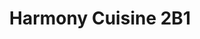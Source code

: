 ---
layout: place
title: "Harmony Cuisine 2B1"
permalink: /california/san-diego/harmony-cuisine-2b1.html
stateAbbr: CA
stateName: California
cityName: San Diego
seo:
  name: "Harmony Cuisine 2B1"
  type: Restaurant
  links: https://www.hc2b1.com/
description: "Looking for sushi in San Diego, California? Check out Harmony Cuisine 2B1 for a delightful Japanese dining experience. Enjoy a variety of sushi and other dis..."
place_id: ChIJAQDQQen_24ARyTSFJ-YYX9k
photos:
  - name: >-
      places/ChIJAQDQQen_24ARyTSFJ-YYX9k/photos/AeeoHcINPWBUDgK6xkypxTrBP99lqsEH57VvWfkmEMf1bgnYx8oD7NqcYHVty_F95o1YJSaqpkkQuLAsyzX_QfXsr6akNzbIMfBoc5BrinazMNebihE5vKIVBpE8DUSeguFX_QEDTXIF6mlUMICgeeCdytd9mgQZQsR_yfqxjQiUGH__O6iv3dWvHBVh2HKhcjcMU28je_d7WP6HjjzlsvXy5xYalTRlDHbhJh1O57WLZQGb7TLBt9srgJukkxJb6Qga1n8BjCNsgjnPXn005iyOMWbcRm-UMM7ll2P2yMKPmhIZ5g
    widthPx: 1641
    heightPx: 1361
    authorAttributions:
      - displayName: Harmony Cuisine 2B1
        uri: https://maps.google.com/maps/contrib/107101354820467466077
        photoUri: >-
          https://lh3.googleusercontent.com/a-/ALV-UjXIHrl7PGwu0nsiQom9evzNcxVDUoy6_w1k8au688dwRi3AmTc=s100-p-k-no-mo
    flagContentUri: >-
      https://www.google.com/local/imagery/report/?cb_client=maps_api_places.places_api&image_key=!1e10!2sAF1QipO5SyfDT2I7nJkZzfV-wu4GYVB7MlNiLAaIN9Lk&hl=en-US
    googleMapsUri: >-
      https://www.google.com/maps/place//data=!3m4!1e2!3m2!1sAF1QipO5SyfDT2I7nJkZzfV-wu4GYVB7MlNiLAaIN9Lk!2e10!4m2!3m1!1s0x80dbffe941d00001:0xd95f18e6278534c9
  - name: >-
      places/ChIJAQDQQen_24ARyTSFJ-YYX9k/photos/AeeoHcLwCgZKamfSQX7bK6QI1-fFtFPkV9LoyFZanmZQmgEGA4cUdAyjwM9RDSP1Wgdo8Zo4efHHN87sIEwTCWzKnOz42tbMBbUO19paotq9LL4lQmyNB42gKaA1U-DZkeC_BS3_rXKBsG9GhTVgPbRnv5CAMbO94rW8Q04MLrGjretadcTeAGE2LYKe2S-iOv2rnzc1sKgdHBplDi91jGjqHKcdQj-Mlc_I7JvoZ2tJgvbb---FcyEWAwS_fDgWfjZBPWmHLq03ZdGoGQ9_BL1zRmTejfFO8zhXL3NRd76TcIkfJQ
    widthPx: 640
    heightPx: 480
    authorAttributions:
      - displayName: Harmony Cuisine 2B1
        uri: https://maps.google.com/maps/contrib/107101354820467466077
        photoUri: >-
          https://lh3.googleusercontent.com/a-/ALV-UjXIHrl7PGwu0nsiQom9evzNcxVDUoy6_w1k8au688dwRi3AmTc=s100-p-k-no-mo
    flagContentUri: >-
      https://www.google.com/local/imagery/report/?cb_client=maps_api_places.places_api&image_key=!1e10!2sAF1QipNohaCmXHeiQh_m0beCWWrw2PlxrPPJumng9Wg7&hl=en-US
    googleMapsUri: >-
      https://www.google.com/maps/place//data=!3m4!1e2!3m2!1sAF1QipNohaCmXHeiQh_m0beCWWrw2PlxrPPJumng9Wg7!2e10!4m2!3m1!1s0x80dbffe941d00001:0xd95f18e6278534c9
  - name: >-
      places/ChIJAQDQQen_24ARyTSFJ-YYX9k/photos/AeeoHcIAXJH20ZDb385pnaoysYzCoSS1KeD9gZ6pBjwwysYB5xtKsWWyg-paYYyft6LZXSQMaE2138FLF8ssVPZbVHTxInEhPRsdPuAWvOBIgfI56TSJKzadW35ZYB8Ru7R-Uz9mwNuVMwW9l7J4idwbPmJ4ro3Ry4myijHEPI8lPHjiRvrrEM43mkEmddBsoQUeB5fZSsn_Bvuwf9HarwNOWURrPMDtzateKVHS0WUtMnn8lvlz3A3yXt4xVzLy5XAGkHnmhlYjWnZQFvVHD0Sig-7ZXIyfQ-hKSAAmwwp9YhCiFg
    widthPx: 2588
    heightPx: 2033
    authorAttributions:
      - displayName: Harmony Cuisine 2B1
        uri: https://maps.google.com/maps/contrib/107101354820467466077
        photoUri: >-
          https://lh3.googleusercontent.com/a-/ALV-UjXIHrl7PGwu0nsiQom9evzNcxVDUoy6_w1k8au688dwRi3AmTc=s100-p-k-no-mo
    flagContentUri: >-
      https://www.google.com/local/imagery/report/?cb_client=maps_api_places.places_api&image_key=!1e10!2sAF1QipMjHzG7KV9P2zCLbdhIulpGpjG8s6FwtsCEwbcq&hl=en-US
    googleMapsUri: >-
      https://www.google.com/maps/place//data=!3m4!1e2!3m2!1sAF1QipMjHzG7KV9P2zCLbdhIulpGpjG8s6FwtsCEwbcq!2e10!4m2!3m1!1s0x80dbffe941d00001:0xd95f18e6278534c9
  - name: >-
      places/ChIJAQDQQen_24ARyTSFJ-YYX9k/photos/AeeoHcLvD3UDUUSZCKooD-5SlpbckfkoENICTtaOTKNSaoGwbBKkozkdzW7xVwRhU5E3vB36g6sVtzPx9_4CUCPTCiN53PeqM-3GPN1gHY8o87gP7TmLtnBDy5bS76JfTH2YqYzK5ZjYXpRauxKH2aCokkmp4tyfyy0x6PS2Q5SJAPSeLyRiF6iQ4Ei1_vXehDrCVEkGipRi0dh4v7eyjhiNDqovN2RyheXBaZzczEtPiJdgwa7mBh3P_kIfeWSkDLx9BkxMxsqX32z40HXD8JXUYOhi38Wx_OoQ6MihpZTvIUXAIJ3pZqo_qo8eib8fFe0WuRo8RCpg7Ma6y_wwuR8r7B_SJTykl7OL2LbVCVJTLE4WY1vQLJQvmi0B17BTfLfl-oBfqo21atEvLCdsr7pNl1jaDcEmozYVbDuM5fNdK_5GTMa8
    widthPx: 3024
    heightPx: 4032
    authorAttributions:
      - displayName: Lilly
        uri: https://maps.google.com/maps/contrib/105298363706491538817
        photoUri: >-
          https://lh3.googleusercontent.com/a-/ALV-UjXW421tFgqCpTkoQF-Wy6ruIvKUyx-MeHQjV98WmoosaIu6fH0w=s100-p-k-no-mo
    flagContentUri: >-
      https://www.google.com/local/imagery/report/?cb_client=maps_api_places.places_api&image_key=!1e10!2sCIHM0ogKEICAgMDQ6d6ergE&hl=en-US
    googleMapsUri: >-
      https://www.google.com/maps/place//data=!3m4!1e2!3m2!1sCIHM0ogKEICAgMDQ6d6ergE!2e10!4m2!3m1!1s0x80dbffe941d00001:0xd95f18e6278534c9
  - name: >-
      places/ChIJAQDQQen_24ARyTSFJ-YYX9k/photos/AeeoHcJl2KkqZe5Khc0SOxc29nneh9ux3cVek0qyTYzEhZwwG0AWiyVnSLAMqoRK9UvakkIt329IA4aVoGpuO-3aSQ9btp-C66GEGsRYK-WdZnn1Xg_nHfHcbFDuX8AbxnqIViBH5D4SH3TrMS28XyArqtqsXQwGjiEbPwgtkELAVyWbVDdIRKaQxOKuVJLuJSJDqrUZj6Dy0WaZYy5t7XOC3mcYD-WYJi3BeKPty1bU6u0OCpoIUQn0W8Ch4w5aCttsyV82c7BN9nHg6tXG8d9YnfC9KRYQaQuh30bJiTf_ARmsKw
    widthPx: 640
    heightPx: 488
    authorAttributions:
      - displayName: Harmony Cuisine 2B1
        uri: https://maps.google.com/maps/contrib/107101354820467466077
        photoUri: >-
          https://lh3.googleusercontent.com/a-/ALV-UjXIHrl7PGwu0nsiQom9evzNcxVDUoy6_w1k8au688dwRi3AmTc=s100-p-k-no-mo
    flagContentUri: >-
      https://www.google.com/local/imagery/report/?cb_client=maps_api_places.places_api&image_key=!1e10!2sAF1QipPMnz7oCAYKJL4CF7nA3iA2H2m796k4nLR9b50a&hl=en-US
    googleMapsUri: >-
      https://www.google.com/maps/place//data=!3m4!1e2!3m2!1sAF1QipPMnz7oCAYKJL4CF7nA3iA2H2m796k4nLR9b50a!2e10!4m2!3m1!1s0x80dbffe941d00001:0xd95f18e6278534c9
  - name: >-
      places/ChIJAQDQQen_24ARyTSFJ-YYX9k/photos/AeeoHcJRp9LM_7WaErpsx9ENJe8prSZ8AuTNL-JqhaZKSfAkJpYmvupapX0Uy63UlGHU8NVbPp45hHe0l5i3WqL707SHY0hHZ9DvAk2UEX5LD48XYJFcISiZkb3up6YYgEnYlsH4RhD6ygIzoAOQ6LViIUP0ViDZlFuCmCuvLZbuFKGQPRSyoNZbiYgR0F5PTOcB31xjEk6oryHatwzpP6wDm2-S0aBJ9hcwR6hZ0-DsnZ4E9HQPdXQ56qEaiZ5-1xtEsxZQcJxg5AOCPR-wFQbMsQtqo0eT3zxO1YFX9jR0L-8aTs85VlvaHG_UN4S20lc3o5NNuIoEHJGJF_JuhccedSDYaobVL7O4ZQOee4oieQ015xzeaTD3m5IBM4W1JzaRE5HuD33Kw4pEYva7c3fSbpjUNtib9Pf8tacKCLEuABQzxg
    widthPx: 3072
    heightPx: 4080
    authorAttributions:
      - displayName: Shirley Quach
        uri: https://maps.google.com/maps/contrib/100802299700304318292
        photoUri: >-
          https://lh3.googleusercontent.com/a-/ALV-UjWCAsvz2DWi5gf1vtC5qie2A1Ryd3w30sdb9q11fnsQfDrNchZnZQ=s100-p-k-no-mo
    flagContentUri: >-
      https://www.google.com/local/imagery/report/?cb_client=maps_api_places.places_api&image_key=!1e10!2sCIHM0ogKEICAgIDfj82cPQ&hl=en-US
    googleMapsUri: >-
      https://www.google.com/maps/place//data=!3m4!1e2!3m2!1sCIHM0ogKEICAgIDfj82cPQ!2e10!4m2!3m1!1s0x80dbffe941d00001:0xd95f18e6278534c9
  - name: >-
      places/ChIJAQDQQen_24ARyTSFJ-YYX9k/photos/AeeoHcJIMQknc8FTBXBeBe01u6TIcmrUmDNrvPFJZ1M2SzumJMdDOtwzDsilvGByAZGH9WkGPbk_sPX4U1Jx16Dz5oD_PlHlqBNGE8foGQwaC6efvPWh-WtaJ_QmQYK6v4CVqrm2e_gYsM1FBgwfv_t76y70qZw0iVVuueTQwSeUec0o-uvVaHNeivyzN0yQf0q84dM5woLvx2wGcZpemEtuUVTmX1UlzsSTfuh6n4UmnvQk5Ioux56lV_9d_wwV5walLNLv9zA_As83immBYw2zwhDbrWLt3YnSvpHY3fUGROnMUOlPXuuhF9rANOxFLmUfj8edBf5B7l0wISyvN_FEINEZBFTRJkYBKe34Zn4HHUAdWzzndkMVtXGKq5dsqvRduawc93YBraUgDOs_2QR1IobFdP6CId5TL4fCR9RAvSO4ERQ8
    widthPx: 4080
    heightPx: 3072
    authorAttributions:
      - displayName: Tom Keller
        uri: https://maps.google.com/maps/contrib/118124190989168802670
        photoUri: >-
          https://lh3.googleusercontent.com/a-/ALV-UjXs0X1_rW71dthSNPwxubcNSAHPG-KYiYwqIareftxASSg6UK_R=s100-p-k-no-mo
    flagContentUri: >-
      https://www.google.com/local/imagery/report/?cb_client=maps_api_places.places_api&image_key=!1e10!2sCIHM0ogKEICAgID-naCjigE&hl=en-US
    googleMapsUri: >-
      https://www.google.com/maps/place//data=!3m4!1e2!3m2!1sCIHM0ogKEICAgID-naCjigE!2e10!4m2!3m1!1s0x80dbffe941d00001:0xd95f18e6278534c9
  - name: >-
      places/ChIJAQDQQen_24ARyTSFJ-YYX9k/photos/AeeoHcKg8-Pk_hCVwQIVSAFNqcDFqy7Pr3N05_UrG0yHtjVMcfC9uFAgWGSX3DuL2VpYPfEH4-N4Xj27ypxkmJdEVA5v8FjatvcE9VRYO3rETmgGc7gt6aPMmz1Tn8JyB-bhJNGGWcTFv-B6CL-FDbTLMCUdxU-Stbk75N-2BJ143FfiWYzR3w4dJvvs64MZsMOWARxLcaYbzPk1Wv5m8OIPBjsu5Vwy_MZYtXEA66gQkpD_cR4eiSJwpBnaY2RUEAXZ29XsejYJdvJkYEW9WuA_B3zzTTPGKsC2EZREb2khNj0kCA
    widthPx: 640
    heightPx: 480
    authorAttributions:
      - displayName: Harmony Cuisine 2B1
        uri: https://maps.google.com/maps/contrib/107101354820467466077
        photoUri: >-
          https://lh3.googleusercontent.com/a-/ALV-UjXIHrl7PGwu0nsiQom9evzNcxVDUoy6_w1k8au688dwRi3AmTc=s100-p-k-no-mo
    flagContentUri: >-
      https://www.google.com/local/imagery/report/?cb_client=maps_api_places.places_api&image_key=!1e10!2sAF1QipNrXzvkvuS7qjkufRillJTNsu4TINqd96sboKLX&hl=en-US
    googleMapsUri: >-
      https://www.google.com/maps/place//data=!3m4!1e2!3m2!1sAF1QipNrXzvkvuS7qjkufRillJTNsu4TINqd96sboKLX!2e10!4m2!3m1!1s0x80dbffe941d00001:0xd95f18e6278534c9
  - name: >-
      places/ChIJAQDQQen_24ARyTSFJ-YYX9k/photos/AeeoHcJQY39EJq1oS7s6tFkp86zMmgE2hwrKS8wtbJgN3AQvlAF0q_s67A-7_Vq1-26fvGNmFqRjsTvz1b0KJ4ixtZ5DpRshgSwN6sV3-4sqOed97eeGfFUGx1sGysyHgCzsPySq91dw3KFoKQWtvOoy4tOEV0ua-QwRw2n24s3BiF-5z7tUws5fMOvn8dp2GRZ589ijCUuBCX1hqfbvPsgTudK5mTZBaEdxQqEoVY848DrhE2WIVJDMUvCJiP4Eg_dSsJzGiNrrp7EWcJfHrAnOT9F0_jMEtdeHr3K2c3qL-oQ5dpdK-4Kh_gcLBuscAT3o8oshsUaAYKJK8rlBZ-zcenHOcuf8s9gevyTft6yTRY_EzokRjSMjE6cEErgGQLZw539MRsTGxWspmymT1op8qJB54cxB5IbdJZbmoOXc2fc26Gc
    widthPx: 4032
    heightPx: 3024
    authorAttributions:
      - displayName: Roderick Luna
        uri: https://maps.google.com/maps/contrib/108425840847991149946
        photoUri: >-
          https://lh3.googleusercontent.com/a-/ALV-UjVxEu3XC15D_pI7eMNWBTUZ1xGIUd80PVu3V_IsdsxqTjDh31ozrg=s100-p-k-no-mo
    flagContentUri: >-
      https://www.google.com/local/imagery/report/?cb_client=maps_api_places.places_api&image_key=!1e10!2sCIHM0ogKEICAgMCQoLPxzQE&hl=en-US
    googleMapsUri: >-
      https://www.google.com/maps/place//data=!3m4!1e2!3m2!1sCIHM0ogKEICAgMCQoLPxzQE!2e10!4m2!3m1!1s0x80dbffe941d00001:0xd95f18e6278534c9
  - name: >-
      places/ChIJAQDQQen_24ARyTSFJ-YYX9k/photos/AeeoHcKAmq68VG0fDtypZs6IliM46mdwyeAHbr2k9ZF0HPFKUSPkUye9Gbt7L6CNO9c70NDAEhrXrf2T-qhoXea1NMQWONfCtp_brFVjAgA9OJeumVMl3vDAd6nb_14owsKDJmkUKfnyw3TuibPjc7Io5IIjBJIFMuJQvkh20KLtsgSZQO1ykMUOQpq8egDqiSKEyBsVkB58or5q1Oh462u46M1L0VzHcGb38rtvOUonOcudzJZC3pkAyHCQ2tthaCHR_e3xABWyW2YKHPsrnC6o0baE3kJHVc5Mbzfobyk5NtI00wfU38LbH5lLU6SlKT9PJ1klxjWJJuIgW2vK4xTXBO4X9zZbqlCvYp2WpMLrSmFJyo6tQki5XRdLQZ8q8g6Cao6wgjLYLV6dyvV0bsHyjuPcgWEfATcVRsbfq1SFANRJANA
    widthPx: 4080
    heightPx: 3072
    authorAttributions:
      - displayName: Niema Moshiri
        uri: https://maps.google.com/maps/contrib/103307865537868770734
        photoUri: >-
          https://lh3.googleusercontent.com/a-/ALV-UjUrV-Xhuz13v6z_0HvCSiCQKMsGL48DgsJOzMmWMD8kQks0kEzpuw=s100-p-k-no-mo
    flagContentUri: >-
      https://www.google.com/local/imagery/report/?cb_client=maps_api_places.places_api&image_key=!1e10!2sCIHM0ogKEICAgICroO2HgwE&hl=en-US
    googleMapsUri: >-
      https://www.google.com/maps/place//data=!3m4!1e2!3m2!1sCIHM0ogKEICAgICroO2HgwE!2e10!4m2!3m1!1s0x80dbffe941d00001:0xd95f18e6278534c9
address: '3904 Convoy St #117, San Diego, CA 92111, USA'
street: '3904 Convoy St #117'
city: San Diego
state: CA
zip: '92111'
country: USA
neighborhood: Kearny Mesa
latitude: '32.814747'
longitude: '-117.154848'
accessibility_options:
  wheelchairAccessibleParking: true
  wheelchairAccessibleEntrance: true
  wheelchairAccessibleRestroom: true
  wheelchairAccessibleSeating: true
business_status: OPERATIONAL
name: Harmony Cuisine 2B1
google_maps_links:
  directionsUri: >-
    https://www.google.com/maps/dir//''/data=!4m7!4m6!1m1!4e2!1m2!1m1!1s0x80dbffe941d00001:0xd95f18e6278534c9!3e0
  placeUri: https://maps.google.com/?cid=15663265405802460361
  writeAReviewUri: >-
    https://www.google.com/maps/place//data=!4m3!3m2!1s0x80dbffe941d00001:0xd95f18e6278534c9!12e1
  reviewsUri: >-
    https://www.google.com/maps/place//data=!4m4!3m3!1s0x80dbffe941d00001:0xd95f18e6278534c9!9m1!1b1
  photosUri: >-
    https://www.google.com/maps/place//data=!4m3!3m2!1s0x80dbffe941d00001:0xd95f18e6278534c9!10e5
primary_type: Sushi Restaurant
opening_hours:
  regular: null
  current: null
secondary_opening_hours:
  regular:
    weekdayDescriptions: null
    type: null
  current:
    weekdayDescriptions: null
    type: null
phone: (858) 737-4777
price_level: PRICE_LEVEL_MODERATE
price_range: $50 &ndash; $100
rating: '4.8'
rating_count: 131
website: https://www.hc2b1.com/
reviews:
  - name: >-
      places/ChIJAQDQQen_24ARyTSFJ-YYX9k/reviews/ChdDSUhNMG9nS0VJQ0FnSURQNkpHejlRRRAB
    relativePublishTimeDescription: 4 months ago
    rating: 5
    text:
      text: >-
        Our favorite sushi spot and it’s now a tradition for my closest friends
        and I to come here for our birthdays and to celebrate any special
        occasion. Amazing sushi, wonderful service, and head chef Mikey-san is
        always so entertaining while teaching us about each type of fish and
        sushi
      languageCode: en
    originalText:
      text: >-
        Our favorite sushi spot and it’s now a tradition for my closest friends
        and I to come here for our birthdays and to celebrate any special
        occasion. Amazing sushi, wonderful service, and head chef Mikey-san is
        always so entertaining while teaching us about each type of fish and
        sushi
      languageCode: en
    authorAttribution:
      displayName: Jenna Lee
      uri: https://www.google.com/maps/contrib/112763473114272236671/reviews
      photoUri: >-
        https://lh3.googleusercontent.com/a-/ALV-UjU9SL8vCmWF8q3SqgrsFdkjHXRAdshGuaTnUXeRebrGADKEiQn6dg=s128-c0x00000000-cc-rp-mo
    publishTime: '2024-11-28T18:43:30.128988Z'
    flagContentUri: >-
      https://www.google.com/local/review/rap/report?postId=ChdDSUhNMG9nS0VJQ0FnSURQNkpHejlRRRAB&d=17924085&t=1
    googleMapsUri: >-
      https://www.google.com/maps/reviews/data=!4m6!14m5!1m4!2m3!1sChdDSUhNMG9nS0VJQ0FnSURQNkpHejlRRRAB!2m1!1s0x80dbffe941d00001:0xd95f18e6278534c9
  - name: >-
      places/ChIJAQDQQen_24ARyTSFJ-YYX9k/reviews/ChdDSUhNMG9nS0VJQ0FnSUQzMkxiVXFBRRAB
    relativePublishTimeDescription: 5 months ago
    rating: 5
    text:
      text: >-
        Highly recommend this sushi spot for its fresh, high-quality fish,
        creative rolls, and welcoming vibe. The atmosphere was vibrant yet warm
        and inviting. Our server Gina was incredibly friendly and knowledgeable,
        making us feel right at home. Despite being busy on a Friday night, we
        were seated easily at the bar. Can’t wait to come back soon!
      languageCode: en
    originalText:
      text: >-
        Highly recommend this sushi spot for its fresh, high-quality fish,
        creative rolls, and welcoming vibe. The atmosphere was vibrant yet warm
        and inviting. Our server Gina was incredibly friendly and knowledgeable,
        making us feel right at home. Despite being busy on a Friday night, we
        were seated easily at the bar. Can’t wait to come back soon!
      languageCode: en
    authorAttribution:
      displayName: Jacqueline Perry
      uri: https://www.google.com/maps/contrib/112659067313484749137/reviews
      photoUri: >-
        https://lh3.googleusercontent.com/a/ACg8ocIbXFU0sOaB9y3epNerNH14vcsB8_4bpKTpsSViMnLLkY_VhQ=s128-c0x00000000-cc-rp-mo
    publishTime: '2024-11-12T00:17:19.927038Z'
    flagContentUri: >-
      https://www.google.com/local/review/rap/report?postId=ChdDSUhNMG9nS0VJQ0FnSUQzMkxiVXFBRRAB&d=17924085&t=1
    googleMapsUri: >-
      https://www.google.com/maps/reviews/data=!4m6!14m5!1m4!2m3!1sChdDSUhNMG9nS0VJQ0FnSUQzMkxiVXFBRRAB!2m1!1s0x80dbffe941d00001:0xd95f18e6278534c9
  - name: >-
      places/ChIJAQDQQen_24ARyTSFJ-YYX9k/reviews/ChZDSUhNMG9nS0VJQ0FnSUNQM2Y3cExREAE
    relativePublishTimeDescription: 4 months ago
    rating: 5
    text:
      text: >-
        Wow, this place is absolutely phenomenal.  I’ve been living in San Diego
        for four years and Southern California for my whole life, and I’ve been
        searching for the best sushi restaurant in CA.  I thought it would be
        nearly impossible after recently going on a trip to Japan, but my
        husband found this place and we decided to give it a chance.


        I’m so glad we did because the sushi was absolutely wonderful and the
        service was superb.  We ordered a plethora of things starting with the
        dry sake, calamari, wagyu risotto, then moving onto the nigiris
        (albacore, yellowtail belly, orange toro, and yuzu pepper chu-toro), the
        Victor roll, and the spicy tuna scallop roll.  Each bite was so juicy
        and honestly the best we ever had, that I’m writing my review as we left
        the restaurant just two minutes ago.


        Highly recommend for people craving authentic sushi and nigiri.  The
        interior was also impeccably designed and I couldn’t be happier with my
        dinner experience here.  We finished with the matcha and chocolate panna
        cotta, and it was truly the best way to round out our experience.
      languageCode: en
    originalText:
      text: >-
        Wow, this place is absolutely phenomenal.  I’ve been living in San Diego
        for four years and Southern California for my whole life, and I’ve been
        searching for the best sushi restaurant in CA.  I thought it would be
        nearly impossible after recently going on a trip to Japan, but my
        husband found this place and we decided to give it a chance.


        I’m so glad we did because the sushi was absolutely wonderful and the
        service was superb.  We ordered a plethora of things starting with the
        dry sake, calamari, wagyu risotto, then moving onto the nigiris
        (albacore, yellowtail belly, orange toro, and yuzu pepper chu-toro), the
        Victor roll, and the spicy tuna scallop roll.  Each bite was so juicy
        and honestly the best we ever had, that I’m writing my review as we left
        the restaurant just two minutes ago.


        Highly recommend for people craving authentic sushi and nigiri.  The
        interior was also impeccably designed and I couldn’t be happier with my
        dinner experience here.  We finished with the matcha and chocolate panna
        cotta, and it was truly the best way to round out our experience.
      languageCode: en
    authorAttribution:
      displayName: Juliet Park
      uri: https://www.google.com/maps/contrib/101686572021044643739/reviews
      photoUri: >-
        https://lh3.googleusercontent.com/a-/ALV-UjXys8Cqno-u0OH66a8R-uuk8p7sqxPsW7ZUpssqx8kR6mKEyJuj=s128-c0x00000000-cc-rp-mo-ba3
    publishTime: '2024-11-27T05:40:32.231706Z'
    flagContentUri: >-
      https://www.google.com/local/review/rap/report?postId=ChZDSUhNMG9nS0VJQ0FnSUNQM2Y3cExREAE&d=17924085&t=1
    googleMapsUri: >-
      https://www.google.com/maps/reviews/data=!4m6!14m5!1m4!2m3!1sChZDSUhNMG9nS0VJQ0FnSUNQM2Y3cExREAE!2m1!1s0x80dbffe941d00001:0xd95f18e6278534c9
  - name: >-
      places/ChIJAQDQQen_24ARyTSFJ-YYX9k/reviews/ChZDSUhNMG9nS0VJQ0FnSURINzluMlRBEAE
    relativePublishTimeDescription: 6 months ago
    rating: 5
    text:
      text: >-
        What an insane place!!! The quality of fish is from another planet. So
        buttery it melts in your mouth. Everything we ordered was spectacular.
        My favorites were hamachi belly and A.Bu.Ri. Don’t be afraid to get
        seared fish because it’s not overly seared it’s actually absolutely
        delightful.

        The atmosphere is what I would call elevated casual. The prices are
        really reasonable for the quality. The service was great and our chef
        was a master of his art and also funny. Great overall experience.
      languageCode: en
    originalText:
      text: >-
        What an insane place!!! The quality of fish is from another planet. So
        buttery it melts in your mouth. Everything we ordered was spectacular.
        My favorites were hamachi belly and A.Bu.Ri. Don’t be afraid to get
        seared fish because it’s not overly seared it’s actually absolutely
        delightful.

        The atmosphere is what I would call elevated casual. The prices are
        really reasonable for the quality. The service was great and our chef
        was a master of his art and also funny. Great overall experience.
      languageCode: en
    authorAttribution:
      displayName: Daria
      uri: https://www.google.com/maps/contrib/111273532976381725589/reviews
      photoUri: >-
        https://lh3.googleusercontent.com/a-/ALV-UjWY3oDY-Jq4oK2VJ5ledZ5JmpfesESXmoa32YONNoQ5rctC0sjxuA=s128-c0x00000000-cc-rp-mo-ba3
    publishTime: '2024-09-21T06:12:47.821876Z'
    flagContentUri: >-
      https://www.google.com/local/review/rap/report?postId=ChZDSUhNMG9nS0VJQ0FnSURINzluMlRBEAE&d=17924085&t=1
    googleMapsUri: >-
      https://www.google.com/maps/reviews/data=!4m6!14m5!1m4!2m3!1sChZDSUhNMG9nS0VJQ0FnSURINzluMlRBEAE!2m1!1s0x80dbffe941d00001:0xd95f18e6278534c9
  - name: >-
      places/ChIJAQDQQen_24ARyTSFJ-YYX9k/reviews/ChdDSUhNMG9nS0VJQ0FnTURRNmQ2ZWpnRRAB
    relativePublishTimeDescription: a month ago
    rating: 5
    text:
      text: >-
        This is an amazing experience. Felipe and Ivan, the chefs, and our
        server Shannon, were so kind and made us feel special while we
        celebrated our anniversary. Eat here !!!
      languageCode: en
    originalText:
      text: >-
        This is an amazing experience. Felipe and Ivan, the chefs, and our
        server Shannon, were so kind and made us feel special while we
        celebrated our anniversary. Eat here !!!
      languageCode: en
    authorAttribution:
      displayName: Lilly
      uri: https://www.google.com/maps/contrib/105298363706491538817/reviews
      photoUri: >-
        https://lh3.googleusercontent.com/a-/ALV-UjXW421tFgqCpTkoQF-Wy6ruIvKUyx-MeHQjV98WmoosaIu6fH0w=s128-c0x00000000-cc-rp-mo-ba4
    publishTime: '2025-03-12T03:48:36.916262Z'
    flagContentUri: >-
      https://www.google.com/local/review/rap/report?postId=ChdDSUhNMG9nS0VJQ0FnTURRNmQ2ZWpnRRAB&d=17924085&t=1
    googleMapsUri: >-
      https://www.google.com/maps/reviews/data=!4m6!14m5!1m4!2m3!1sChdDSUhNMG9nS0VJQ0FnTURRNmQ2ZWpnRRAB!2m1!1s0x80dbffe941d00001:0xd95f18e6278534c9
parking_options:
  freeParkingLot: true
  freeStreetParking: true
payment_options:
  acceptsCreditCards: true
  acceptsDebitCards: true
  acceptsCashOnly: false
  acceptsNfc: true
allow_dogs: null
curbside_pickup: false
delivery: true
dine_in: true
good_for_children: false
good_for_groups: null
good_for_sports: false
live_music: false
menu_for_children: false
outdoor_seating: false
reservable: true
restroom: true
serves_beer: true
serves_breakfast: null
serves_brunch: null
serves_cocktails: true
serves_coffee: true
serves_dinner: true
serves_dessert: true
serves_lunch: true
serves_vegetarian_food: false
serves_wine: true
takeout: true
summary: null

---